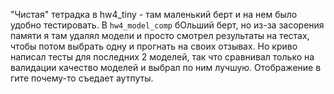 "Чистая" тетрадка в hw4_tiny - там маленький берт и на нем было удобно тестировать. В `hw4_model_comp` бОльший берт, но из-за засорения памяти я там удалял модели и просто смотрел результаты на тестах, чтобы потом выбрать одну и прогнать на своих отзывах. Но криво написал тесты для последних 2 моделей, так что сравнивал только на валидации качество моделей и выбрал по ним лучшую.
Отображение в гите почему-то съедает аутпуты.
